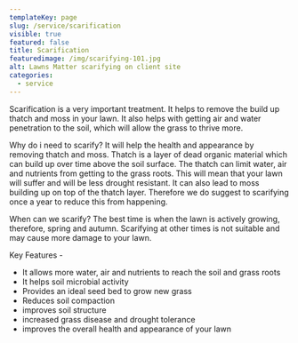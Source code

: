 ```yaml
---
templateKey: page
slug: /service/scarification
visible: true
featured: false
title: Scarification
featuredimage: /img/scarifying-101.jpg
alt: Lawns Matter scarifying on client site
categories:
  - service
---
```


Scarification is a very important treatment. It helps to remove the build up
thatch and moss in your lawn. It also helps with getting air and water
penetration to the soil, which will allow the grass to thrive more.

Why do i need to scarify? It will help the health and appearance by removing
thatch and moss. Thatch is a layer of dead organic material which can build up
over time above the soil surface. The thatch can limit water, air and nutrients
from getting to the grass roots. This will mean that your lawn will suffer and
will be less drought resistant. It can also lead to moss building up on top of
the thatch layer. Therefore we do suggest to scarifying once a year to reduce
this from happening.

When can we scarify? The best time is when the lawn is actively growing,
therefore, spring and autumn. Scarifying at other times is not suitable and may
cause more damage to your lawn.

Key Features -

- It allows more water, air and nutrients to reach the soil and grass roots
- It helps soil microbial activity
- Provides an ideal seed bed to grow new grass
- Reduces soil compaction
- improves soil structure
- increased grass disease and drought tolerance
- improves the overall health and appearance of your lawn

